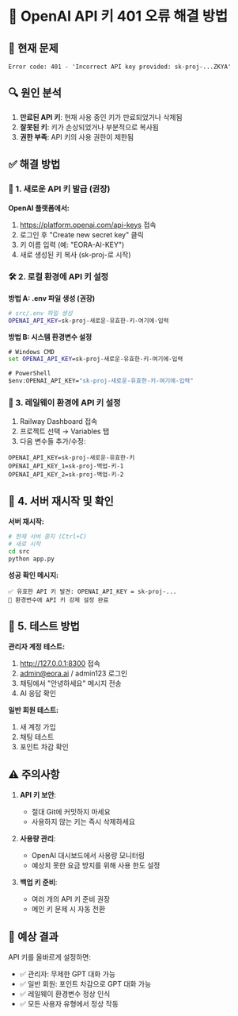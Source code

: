 # 🔧 OpenAI API 키 401 오류 해결 방법

## 🚨 현재 문제
```
Error code: 401 - 'Incorrect API key provided: sk-proj-...ZKYA'
```

## 🔍 원인 분석
1. **만료된 API 키**: 현재 사용 중인 키가 만료되었거나 삭제됨
2. **잘못된 키**: 키가 손상되었거나 부분적으로 복사됨
3. **권한 부족**: API 키의 사용 권한이 제한됨

## ✅ 해결 방법

### 🔑 1. 새로운 API 키 발급 (권장)

**OpenAI 플랫폼에서:**
1. https://platform.openai.com/api-keys 접속
2. 로그인 후 "Create new secret key" 클릭
3. 키 이름 입력 (예: "EORA-AI-KEY")
4. 새로 생성된 키 복사 (sk-proj-로 시작)

### 🛠️ 2. 로컬 환경에 API 키 설정

**방법 A: .env 파일 생성 (권장)**
```bash
# src/.env 파일 생성
OPENAI_API_KEY=sk-proj-새로운-유효한-키-여기에-입력
```

**방법 B: 시스템 환경변수 설정**
```cmd
# Windows CMD
set OPENAI_API_KEY=sk-proj-새로운-유효한-키-여기에-입력

# PowerShell  
$env:OPENAI_API_KEY="sk-proj-새로운-유효한-키-여기에-입력"
```

### 🚂 3. 레일웨이 환경에 API 키 설정

1. Railway Dashboard 접속
2. 프로젝트 선택 → Variables 탭
3. 다음 변수들 추가/수정:
```
OPENAI_API_KEY=sk-proj-새로운-유효한-키
OPENAI_API_KEY_1=sk-proj-백업-키-1
OPENAI_API_KEY_2=sk-proj-백업-키-2
```

## 🔄 4. 서버 재시작 및 확인

**서버 재시작:**
```bash
# 현재 서버 중지 (Ctrl+C)
# 새로 시작
cd src
python app.py
```

**성공 확인 메시지:**
```
✅ 유효한 API 키 발견: OPENAI_API_KEY = sk-proj-...
🔧 환경변수에 API 키 강제 설정 완료
```

## 🧪 5. 테스트 방법

**관리자 계정 테스트:**
1. http://127.0.0.1:8300 접속
2. admin@eora.ai / admin123 로그인
3. 채팅에서 "안녕하세요" 메시지 전송
4. AI 응답 확인

**일반 회원 테스트:**
1. 새 계정 가입
2. 채팅 테스트
3. 포인트 차감 확인

## ⚠️ 주의사항

1. **API 키 보안**: 
   - 절대 Git에 커밋하지 마세요
   - 사용하지 않는 키는 즉시 삭제하세요

2. **사용량 관리**:
   - OpenAI 대시보드에서 사용량 모니터링
   - 예상치 못한 요금 방지를 위해 사용 한도 설정

3. **백업 키 준비**:
   - 여러 개의 API 키 준비 권장
   - 메인 키 문제 시 자동 전환

## 🎯 예상 결과

API 키를 올바르게 설정하면:
- ✅ 관리자: 무제한 GPT 대화 가능
- ✅ 일반 회원: 포인트 차감으로 GPT 대화 가능  
- ✅ 레일웨이 환경변수 정상 인식
- ✅ 모든 사용자 유형에서 정상 작동